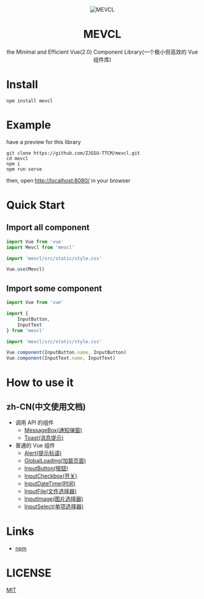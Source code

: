<div align="center">
   <img src="https://github.com/ZJGSU-TTCM/mevcl/blob/docs/v0.2.0/public/favicon.png?raw=true" alt="MEVCL"/>
   <br>
   <h1>MEVCL</h1>
   <p>the Minimal and Efficient Vue(2.0) Component Library(一个极小但高效的 Vue 组件库)</p>
</div>

# Install

```shell
npm install mevcl
```

# Example

have a preview for this library

```shell
git clone https://github.com/ZJGSU-TTCM/mevcl.git
cd mevcl
npm i
npm run serve
```

then, open [http://localhost:8080/](http://localhost:8080/) in your browser

# Quick Start

## Import all component

```js
import Vue from 'vue'
import Mevcl from 'mevcl'

import 'mevcl/src/static/style.css'

Vue.use(Mevcl)
```

## Import some component

```js
import Vue from 'vue'

import {
    InputButton,
    InputText
} from 'mevcl'

import 'mevcl/src/static/style.css'

Vue.component(InputButton.name, InputButton)
Vue.component(InputText.name, InputText)
```

# How to use it

## zh-CN(中文使用文档)
 - 调用 API 的组件
   - [MessageBox(通知弹窗)](docs/zh-cn/example/components/MessageBox.md)
   - [Toast(消息提示)](docs/zh-cn/example/components/Toast.md)
 - 普通的 Vue 组件
   - [Alert(提示标语)](docs/zh-cn/example/components/Alert.md)
   - [GlobalLoading(加载页面)](docs/zh-cn/example/components/GlobalLoading.md)
   - [InputButton(按钮)](docs/zh-cn/example/components/InputButton.md)
   - [InputCheckbox(开关)](docs/zh-cn/example/components/InputCheckbox.md)
   - [InputDateTime(时间)](docs/zh-cn/example/components/InputDateTime.md)
   - [InputFile(文件选择器)](docs/zh-cn/example/components/InputFile.md)
   - [InputImage(图片选择器)](docs/zh-cn/example/components/InputImage.md)
   - [InputSelect(单项选择器)](docs/zh-cn/example/components/InputSelect.md)

# Links

 - [npm](https://www.npmjs.com/package/mevcl)

# LICENSE

[MIT](https://github.com/ZJGSU-TTCM/mevcl/blob/master/LICENSE)
